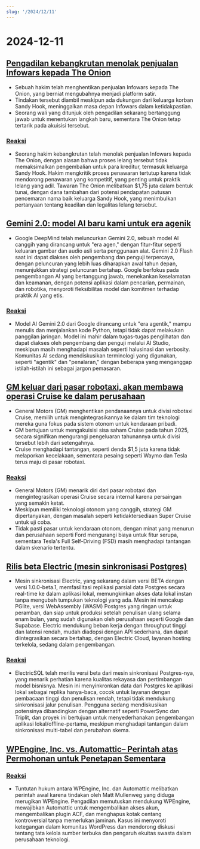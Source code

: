 ```yaml
---
slug: '/2024/12/11'
---
```


# 2024-12-11

## [Pengadilan kebangkrutan menolak penjualan Infowars kepada The Onion](https://www.nytimes.com/2024/12/10/business/media/the-onion-infowars-alex-jones.html)

- Sebuah hakim telah menghentikan penjualan Infowars kepada The Onion, yang berniat mengubahnya menjadi platform satir.
- Tindakan tersebut diambil meskipun ada dukungan dari keluarga korban Sandy Hook, meninggalkan masa depan Infowars dalam ketidakpastian.
- Seorang wali yang ditunjuk oleh pengadilan sekarang bertanggung jawab untuk menentukan langkah baru, sementara The Onion tetap tertarik pada akuisisi tersebut.

### [Reaksi](https://news.ycombinator.com/item?id=42384921)

- Seorang hakim kebangkrutan telah menolak penjualan Infowars kepada The Onion, dengan alasan bahwa proses lelang tersebut tidak memaksimalkan pengembalian untuk para kreditur, termasuk keluarga Sandy Hook. Hakim mengkritik proses penawaran tertutup karena tidak mendorong penawaran yang kompetitif, yang penting untuk praktik lelang yang adil. Tawaran The Onion melibatkan $1,75 juta dalam bentuk tunai, dengan dana tambahan dari potensi pendapatan putusan pencemaran nama baik keluarga Sandy Hook, yang menimbulkan pertanyaan tentang keadilan dan legalitas lelang tersebut.

## [Gemini 2.0: model AI baru kami untuk era agenik](https://blog.google/technology/google-deepmind/google-gemini-ai-update-december-2024/)

- Google DeepMind telah meluncurkan Gemini 2.0, sebuah model AI canggih yang dirancang untuk "era agen," dengan fitur-fitur seperti keluaran gambar dan audio asli serta penggunaan alat. Gemini 2.0 Flash saat ini dapat diakses oleh pengembang dan penguji terpercaya, dengan peluncuran yang lebih luas diharapkan awal tahun depan, menunjukkan strategi peluncuran bertahap. Google berfokus pada pengembangan AI yang bertanggung jawab, menekankan keselamatan dan keamanan, dengan potensi aplikasi dalam pencarian, permainan, dan robotika, menyoroti fleksibilitas model dan komitmen terhadap praktik AI yang etis.

### [Reaksi](https://news.ycombinator.com/item?id=42388783)

- Model AI Gemini 2.0 dari Google dirancang untuk "era agentik," mampu menulis dan menjalankan kode Python, tetapi tidak dapat melakukan panggilan jaringan. Model ini mahir dalam tugas-tugas penglihatan dan dapat diakses oleh pengembang dan penguji melalui AI Studio, meskipun masih menghadapi masalah seperti halusinasi dan verbosity. Komunitas AI sedang mendiskusikan terminologi yang digunakan, seperti "agentik" dan "penalaran," dengan beberapa yang menganggap istilah-istilah ini sebagai jargon pemasaran.

## [GM keluar dari pasar robotaxi, akan membawa operasi Cruise ke dalam perusahaan](https://www.cnbc.com/2024/12/10/gm-halts-funding-of-robotaxi-development-by-cruise.html)

- General Motors (GM) menghentikan pendanaannya untuk divisi robotaxi Cruise, memilih untuk mengintegrasikannya ke dalam tim teknologi mereka guna fokus pada sistem otonom untuk kendaraan pribadi.
- GM bertujuan untuk mengakuisisi sisa saham Cruise pada tahun 2025, secara signifikan mengurangi pengeluaran tahunannya untuk divisi tersebut lebih dari setengahnya.
- Cruise menghadapi tantangan, seperti denda $1,5 juta karena tidak melaporkan kecelakaan, sementara pesaing seperti Waymo dan Tesla terus maju di pasar robotaxi.

### [Reaksi](https://news.ycombinator.com/item?id=42381637)

- General Motors (GM) menarik diri dari pasar robotaxi dan mengintegrasikan operasi Cruise secara internal karena persaingan yang semakin ketat.
- Meskipun memiliki teknologi otonom yang canggih, strategi GM dipertanyakan, dengan masalah seperti ketidaktersediaan Super Cruise untuk uji coba.
- Tidak pasti pasar untuk kendaraan otonom, dengan minat yang menurun dan perusahaan seperti Ford mengurangi biaya untuk fitur serupa, sementara Tesla's Full Self-Driving (FSD) masih menghadapi tantangan dalam skenario tertentu.

## [Rilis beta Electric (mesin sinkronisasi Postgres)](https://electric-sql.com/blog/2024/12/10/electric-beta-release)

- Mesin sinkronisasi Electric, yang sekarang dalam versi BETA dengan versi 1.0.0-beta.1, memfasilitasi replikasi parsial data Postgres secara real-time ke dalam aplikasi lokal, memungkinkan akses data lokal instan tanpa mengubah tumpukan teknologi yang ada. Mesin ini mencakup PGlite, versi WebAssembly (WASM) Postgres yang ringan untuk peramban, dan siap untuk produksi setelah penulisan ulang selama enam bulan, yang sudah digunakan oleh perusahaan seperti Google dan Supabase. Electric mendukung beban kerja dengan throughput tinggi dan latensi rendah, mudah diadopsi dengan API sederhana, dan dapat diintegrasikan secara bertahap, dengan Electric Cloud, layanan hosting terkelola, sedang dalam pengembangan.

### [Reaksi](https://news.ycombinator.com/item?id=42383136)

- ElectricSQL telah merilis versi beta dari mesin sinkronisasi Postgres-nya, yang menarik perhatian karena kualitas rekayasa dan pertimbangan model bisnisnya. Mesin ini menyinkronkan data dari Postgres ke aplikasi lokal sebagai replika hanya-baca, cocok untuk layanan dengan pembacaan tinggi dan penulisan rendah, tetapi tidak mendukung sinkronisasi jalur penulisan. Pengguna sedang mendiskusikan potensinya dibandingkan dengan alternatif seperti PowerSync dan Triplit, dan proyek ini bertujuan untuk menyederhanakan pengembangan aplikasi lokal/offline-pertama, meskipun menghadapi tantangan dalam sinkronisasi multi-tabel dan perubahan skema.

## [WPEngine, Inc. vs. Automattic– Perintah atas Permohonan untuk Penetapan Sementara](https://www.courtlistener.com/docket/69221176/64/wpengine-inc-v-automattic-inc/)

### [Reaksi](https://news.ycombinator.com/item?id=42382829)

- Tuntutan hukum antara WPEngine, Inc. dan Automattic melibatkan perintah awal karena tindakan oleh Matt Mullenweg yang diduga merugikan WPEngine. Pengadilan memutuskan mendukung WPEngine, mewajibkan Automattic untuk mengembalikan akses akun, mengembalikan plugin ACF, dan menghapus kotak centang kontroversial tanpa memerlukan jaminan. Kasus ini menyoroti ketegangan dalam komunitas WordPress dan mendorong diskusi tentang tata kelola sumber terbuka dan pengaruh ekuitas swasta dalam perusahaan teknologi.

<head>
  <meta property="og:title" content="Pengadilan kebangkrutan menolak penjualan Infowars kepada The Onion" />
  <meta property="og:type" content="website" />
  <meta property="og:image" content="https://og.cho.sh/api/og/?title=Pengadilan%20kebangkrutan%20menolak%20penjualan%20Infowars%20kepada%20The%20Onion&subheading=Rabu%2C%2011%20Desember%202024%3A%20Ringkasan%20Berita%20Peretas" />
</head>
